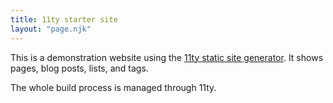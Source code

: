 ```yaml
---
title: 11ty starter site
layout: "page.njk"
---
```


This is a demonstration website using the [11ty static site generator](https://www.11ty.dev/). It shows pages, blog posts, lists, and tags.

The whole build process is managed through 11ty.